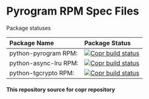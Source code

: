 # Pyrogram RPM Spec Files 


Package statuses

| Package Name          | Package Status                                                                                                                                                                                                                        |
|:----------------------|:--------------------------------------------------------------------------------------------------------------------------------------------------------------------------------------------------------------------------------------|
| python-pyrogram RPM:  | [![Copr build status](https://copr.fedorainfracloud.org/coprs/thunderbirdtr/Pyrogram/package/python-pyrogram/status_image/last_build.png)](https://copr.fedorainfracloud.org/coprs/thunderbirdtr/Pyrogram/package/python-pyrogram/)   |
| python-async-lru RPM: | [![Copr build status](https://copr.fedorainfracloud.org/coprs/thunderbirdtr/Pyrogram/package/python-async-lru/status_image/last_build.png)](https://copr.fedorainfracloud.org/coprs/thunderbirdtr/Pyrogram/package/python-async-lru/) |
| python-tgcrypto RPM:  | [![Copr build status](https://copr.fedorainfracloud.org/coprs/thunderbirdtr/Pyrogram/package/python-tgcrypto/status_image/last_build.png)](https://copr.fedorainfracloud.org/coprs/thunderbirdtr/Pyrogram/package/python-tgcrypto/)   |



#### This repository source for copr repository




